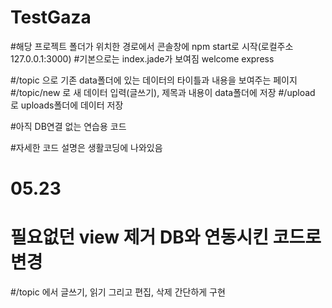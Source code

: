# TestGaza

#해당 프로젝트 폴더가 위치한 경로에서 콘솔창에 npm start로 시작(로컬주소 127.0.0.1:3000)
#기본으로는 index.jade가 보여짐 welcome express

#/topic 으로 기존 data폴더에 있는 데이터의 타이틀과 내용을 보여주는 페이지
#/topic/new 로 새 데이터 입력(글쓰기), 제목과 내용이 data폴더에 저장
#/upload 로 uploads폴더에 데이터 저장

#아직 DB연결 없는 연습용 코드

#자세한 코드 설명은 생활코딩에 나와있음

# 05.23
# 필요없던 view 제거 DB와 연동시킨 코드로 변경
#/topic 에서 글쓰기, 읽기 그리고 편집, 삭제 간단하게 구현
